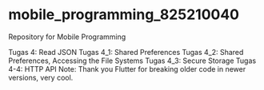 # mobile_programming_825210040
Repository for Mobile Programming

Tugas 4: Read JSON
Tugas 4_1: Shared Preferences
Tugas 4_2: Shared Preferences, Accessing the File Systems
Tugas 4_3: Secure Storage
Tugas 4-4: HTTP API
    Note: Thank you Flutter for breaking older code in newer versions, very cool.
